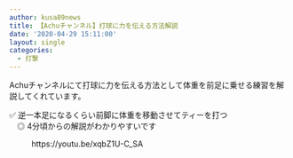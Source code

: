 ```yaml
---
author: kusa89news
title: 【Achuチャンネル】打球に力を伝える方法解説
date: '2020-04-29 15:11:00'
layout: single
categories:
  - 打撃
---
```


Achuチャンネルにて打球に力を伝える方法として体重を前足に乗せる練習を解説してくれています。

✅ 逆一本足になるくらい前脚に体重を移動させてティーを打つ  
　◎ 4分頃からの解説がわかりやすいです

<figure class="wp-block-embed-youtube wp-block-embed is-type-video is-provider-youtube wp-embed-aspect-16-9 wp-has-aspect-ratio">

<div class="wp-block-embed__wrapper">https://youtu.be/xqbZ1U-C_SA</div>

</figure>